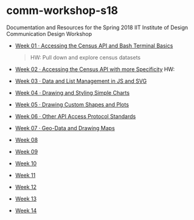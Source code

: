# comm-workshop-s18
Documentation and Resources for the Spring 2018 IIT Institute of Design Communication Design Workshop

- [Week 01 · Accessing the Census API and Bash Terminal Basics](week01/readme.md) 	
	> HW: Pull down and explore census datasets

- [Week 02 · Accessing the Census API with more Specificity](week02/readme.md) HW: 
- [Week 03 · Data and List Management in JS and SVG](week03/readme.md)
- [Week 04 · Drawing and Styling Simple Charts](week04/readme.md)
- [Week 05 · Drawing Custom Shapes and Plots](week05/readme.md)
- [Week 06 · Other API Access Protocol Standards](week06/readme.md)
- [Week 07 · Geo-Data and Drawing Maps](week07/readme.md)
- [Week 08](week08/readme.md)
- [Week 09](week09/readme.md)
- [Week 10](week10/readme.md)
- [Week 11](week11/readme.md)
- [Week 12](week12/readme.md)
- [Week 13](week13/readme.md)
- [Week 14](week14/readme.md)